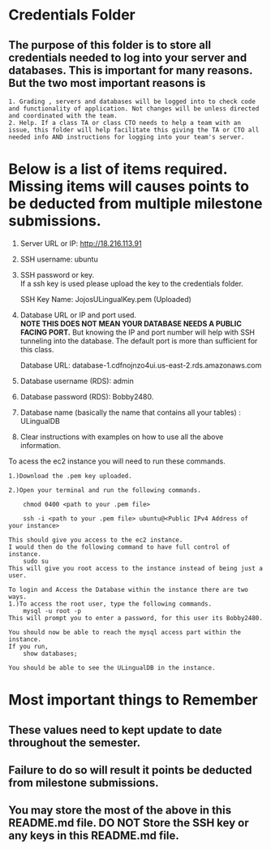 # Credentials Folder

## The purpose of this folder is to store all credentials needed to log into your server and databases. This is important for many reasons. But the two most important reasons is
    1. Grading , servers and databases will be logged into to check code and functionality of application. Not changes will be unless directed and coordinated with the team.
    2. Help. If a class TA or class CTO needs to help a team with an issue, this folder will help facilitate this giving the TA or CTO all needed info AND instructions for logging into your team's server. 


# Below is a list of items required. Missing items will causes points to be deducted from multiple milestone submissions.

1. Server URL or IP: http://18.216.113.91
2. SSH username: ubuntu
3. SSH password or key.
    <br> If a ssh key is used please upload the key to the credentials folder.
    
    SSH Key Name: JojosULingualKey.pem (Uploaded)
4. Database URL or IP and port used.
    <br><strong> NOTE THIS DOES NOT MEAN YOUR DATABASE NEEDS A PUBLIC FACING PORT.</strong> But knowing the IP and port number will help with SSH tunneling into the database. The default port is more than sufficient for this class.
    
    Database URL: database-1.cdfnojnzo4ui.us-east-2.rds.amazonaws.com
    
5. Database username (RDS): admin
6. Database password (RDS): Bobby2480.
7. Database name (basically the name that contains all your tables) : ULingualDB
8. Clear instructions with examples on how to use all the above information.

To acess the ec2 instance you will need to run these commands.
    
    1.)Download the .pem key uploaded.
    
    2.)Open your terminal and run the following commands.
        
        chmod 0400 <path to your .pem file>
    
        ssh -i <path to your .pem file> ubuntu@<Public IPv4 Address of your instance>
    
    This should give you access to the ec2 instance.
    I would then do the following command to have full control of instance.
        sudo su
    This will give you root access to the instance instead of being just a user.
    
    To login and Access the Database within the instance there are two ways.
    1.)To access the root user, type the following commands.
        mysql -u root -p
    This will prompt you to enter a password, for this user its Bobby2480.
        
    You should now be able to reach the mysql access part within the instance.
    If you run,
        show databases;
    
    You should be able to see the ULingualDB in the instance.
        

# Most important things to Remember
## These values need to kept update to date throughout the semester. <br>
## <strong>Failure to do so will result it points be deducted from milestone submissions.</strong><br>
## You may store the most of the above in this README.md file. DO NOT Store the SSH key or any keys in this README.md file.
